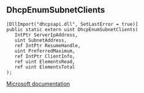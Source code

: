 ## DhcpEnumSubnetClients

```
[DllImport("dhcpsapi.dll", SetLastError = true)]
public static extern uint DhcpEnumSubnetClients(
   IntPtr ServerIpAddress,
   uint SubnetAddress,
   ref IntPtr ResumeHandle,
   uint PreferredMaximum,
   ref IntPtr ClientInfo,
   ref uint ElementsRead,
   ref uint ElementsTotal
);
```

[Microsoft documentation](https://docs.microsoft.com/en-us/windows/win32/api/dhcpssdk/nf-dhcpssdk-dhcpenumsubnetclients)
